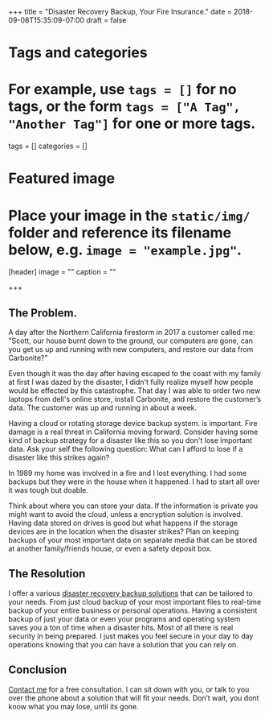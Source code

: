 +++
title = "Disaster Recovery Backup, Your Fire Insurance."
date = 2018-09-08T15:35:09-07:00
draft = false

# Tags and categories
# For example, use `tags = []` for no tags, or the form `tags = ["A Tag", "Another Tag"]` for one or more tags.
tags = []
categories = []

# Featured image
# Place your image in the `static/img/` folder and reference its filename below, e.g. `image = "example.jpg"`.
[header]
image = ""
caption = ""

+++


## The Problem.
A day after the Northern California firestorm in 2017 a customer called me: "Scott, our house burnt down to the ground, our computers are gone, can you get us up and running with new computers, and restore our data from Carbonite?"

Even though it was the day after having escaped to the coast with my family at first I was dazed by the disaster, I didn't fully realize myself how people would be effected by this catastrophe. That day I was able to order two new laptops from dell's online store, install Carbonite, and restore the customer’s data. The customer was up and running in about a week.

Having a cloud or rotating storage device backup system. is important. Fire damage is a real threat in California moving forward. Consider having some kind of backup strategy for a disaster like this so you don't lose important data. Ask your self the following question: What can I afford to lose if a disaster like this strikes again?

In 1989 my home was involved in a fire and I lost everything. I had some backups but they were in the house when it happened. I had to start all over it was tough but doable.

Think about where you can store your data. If the information is private you might want to avoid the cloud, unless a encryption solution is involved. Having data stored on drives is good but what happens if the storage devices are in the location when the disaster strikes? Plan on keeping backups of your most important data on separate media that can be stored at another family/friends house, or even a safety deposit box.

## The Resolution
I offer a various [disaster recovery backup solutions](../../publications/publication-disaster-recovery-backup/) that can be tailored to your needs. From just cloud backup of your most important files to real-time backup of your entire business or personal operations. Having a consistent backup of just your data or even your programs and operating system saves you a ton of time when a disaster hits. Most of all there is real security in being prepared. I just makes you feel secure in your day to day operations knowing that you can have a solution that you can rely on.

## Conclusion
[Contact me](/#contact) for a free consultation. I can sit down with you, or talk to you over the phone about a solution that will fit your needs. Don’t wait, you dont know what you may lose, until its gone.
